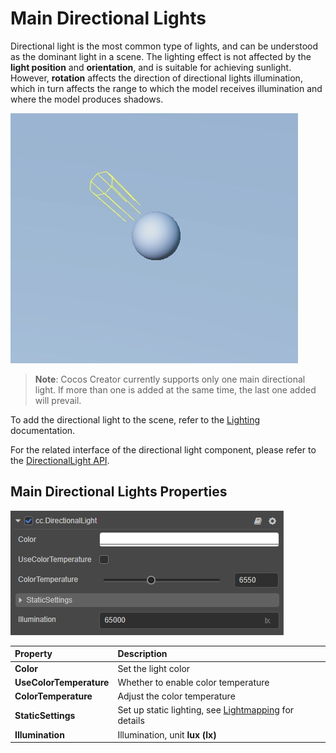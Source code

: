 # Main Directional Lights

Directional light is the most common type of lights, and can be understood as the dominant light in a scene. The lighting effect is not affected by the **light position** and **orientation**, and is suitable for achieving sunlight. However, **rotation** affects the direction of directional lights illumination, which in turn affects the range to which the model receives illumination and where the model produces shadows.

![image](dirlights/dir-light.jpg)

> **Note**: Cocos Creator currently supports only one main directional light. If more than one is added at the same time, the last one added will prevail.

To add the directional light to the scene, refer to the [Lighting](../light.md) documentation.

For the related interface of the directional light component, please refer to the [DirectionalLight API](__APIDOC__/en/classes/component_light.directionallight.html).

## Main Directional Lights Properties

![image](dirlights/dir-light-prop.png)

| Property | Description |
| :------- | :--- |
| **Color** | Set the light color |
| **UseColorTemperature** | Whether to enable color temperature |
| **ColorTemperature** | Adjust the color temperature |
| **StaticSettings** | Set up static lighting, see [Lightmapping](lightmap.md) for details |
| **Illumination** | Illumination, unit **lux (lx)** |
